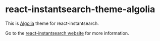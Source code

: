 # react-instantsearch-theme-algolia

This is [Algolia](https://www.algolia.com/) theme for react-instantsearch.

Go to the [react-instantsearch website](https://community.algolia.com/instantsearch.js/react/) for more information.
